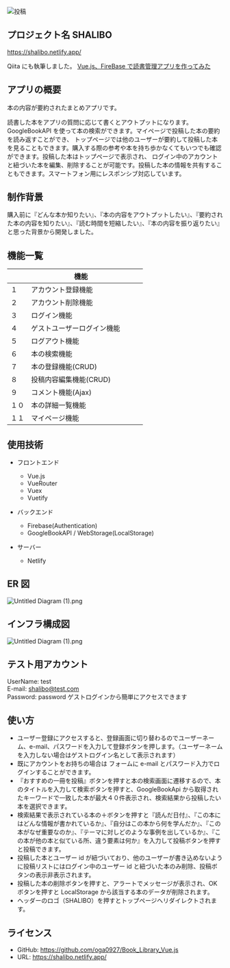 ![投稿](https://user-images.githubusercontent.com/73045514/116842216-c5a33e80-ac16-11eb-93a6-c3ddc06b8c77.jpg)

## プロジェクト名 SHALIBO

https://shalibo.netlify.app/

Qiita にも執筆しました。
[Vue.js、FireBase で読書管理アプリを作ってみた](https://qiita.com/oga0927/items/abf48b692b11fec6ae36)

## アプリの概要

本の内容が要約されたまとめアプリです。

読書した本をアプリの質問に応じて書くとアウトプットになります。GoogleBookAPI を使って本の検索ができます。マイページで投稿した本の要約を読み返すことができ、
トップページでは他のユーザーが要約して投稿した本を見ることもできます。購入する際の参考や本を持ち歩かなくてもいつでも確認ができます。投稿した本はトップページで表示され、
ログイン中のアカウントと紐づいた本を編集、削除することが可能です。投稿した本の情報を共有することもできます。スマートフォン用にレスポンシブ対応しています。

## 制作背景

購入前に『どんな本か知りたい』、『本の内容をアウトプットしたい』、『要約された本の内容を知りたい』、『読む時間を短縮したい』、『本の内容を振り返りたい』と思った背景から開発しました。

## 機能一覧

|      | 　　　　　　 機能　 　　　　 　　 |
| :--- | :-------------------------------- |
| １   | アカウント登録機能 　             |
| ２   | アカウント削除機能 　             |
| ３   | ログイン機能 　　　　　　         |
| ４   | ゲストユーザーログイン機能 　　   |
| ５   | ログアウト機能　　　　　　　　    |
| ６   | 本の検索機能 　                   |
| ７   | 本の登録機能(CRUD) 　             |
| ８   | 投稿内容編集機能(CRUD)            |
| ９   | コメント機能(Ajax)                |
| １０ | 本の詳細一覧機能 　               |
| １１ | マイページ機能                    |

## 使用技術

- フロントエンド

  - Vue.js
  - VueRouter
  - Vuex
  - Vuetify

- バックエンド

  - Firebase(Authentication)
  - GoogleBookAPI / WebStorage(LocalStorage)

- サーバー
  - Netlify

## ER 図

![Untitled Diagram (1).png](https://qiita-image-store.s3.ap-northeast-1.amazonaws.com/0/953175/646313e3-2a27-62f9-7063-3b13a03757d1.png)

## インフラ構成図

![Untitled Diagram (1).png](https://qiita-image-store.s3.ap-northeast-1.amazonaws.com/0/953175/8e3abb13-2242-5fa6-5671-cd9bf2b2fa47.png)

## テスト用アカウント <br>

UserName: test <br>
E-mail: shalibo@test.com <br>
Password: password
ゲストログインから簡単にアクセスできます

## 使い方

- ユーザー登録にアクセスすると、登録画面に切り替わるのでユーザーネーム、e-mail、パスワードを入力して登録ボタンを押します。（ユーザーネームを入力しない場合はゲストログイン名として表示されます）
- 既にアカウントをお持ちの場合は フォームに e-mail とパスワード入力でログインすることができます。
- 『おすすめの一冊を投稿』ボタンを押すと本の検索画面に遷移するので、本のタイトルを入力して検索ボタンを押すと、GoogleBookApi から取得されたキーワードで一致した本が最大４０件表示され、検索結果から投稿したい本を選択できます。
- 検索結果で表示されている本の＋ボタンを押すと『読んだ日付』、『この本にはどんな情報が書かれているか』、『自分はこの本から何を学んだか』、『この本がなぜ重要なのか』、『テーマに対しどのような事例を出しているか』、『この本が他の本と似ている所、違う要素は何か』を入力して投稿ボタンを押すと投稿できます。
- 投稿した本とユーザー id が紐づいており、他のユーザーが書き込めないように投稿リストにはログイン中のユーザー id と紐づいた本のみ削除、投稿ボタンの表示非表示されます。
- 投稿した本の削除ボタンを押すと、アラートでメッセージが表示され、OK ボタンを押すと LocalStorage から該当する本のデータが削除されます。
- ヘッダーのロゴ（SHALIBO）を押すとトップページへリダイレクトされます。

## ライセンス

- GitHub: https://github.com/oga0927/Book_Library_Vue.js
- URL: https://shalibo.netlify.app/
